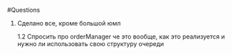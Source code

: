 #Questions
1. Сделано все, кроме большой юмл


    1.2 Спросить про orderManager че это вообще, как это реализуется и нужно ли использовать свою структуру очереди
